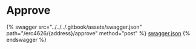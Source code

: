 # Approve

{% swagger src="../../../.gitbook/assets/swagger.json" path="/erc4626/{address}/approve" method="post" %}
[swagger.json](../../../.gitbook/assets/swagger.json)
{% endswagger %}
